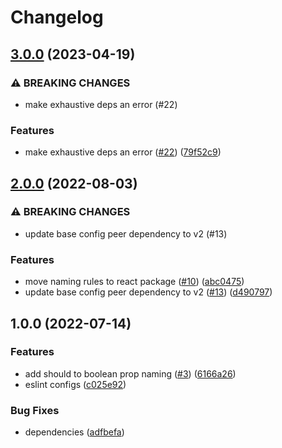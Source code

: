 # Changelog

## [3.0.0](https://github.com/PlaidypusDev/eslint-config/compare/eslint-config-react-v2.0.0...eslint-config-react-v3.0.0) (2023-04-19)


### ⚠ BREAKING CHANGES

* make exhaustive deps an error (#22)

### Features

* make exhaustive deps an error ([#22](https://github.com/PlaidypusDev/eslint-config/issues/22)) ([79f52c9](https://github.com/PlaidypusDev/eslint-config/commit/79f52c922a29a0c9d48bf53a83bbf2f5c03a3a99))

## [2.0.0](https://github.com/PlaidypusDev/eslint-config/compare/eslint-config-react-v1.0.0...eslint-config-react-v2.0.0) (2022-08-03)


### ⚠ BREAKING CHANGES

* update base config peer dependency to v2 (#13)

### Features

* move naming rules to react package ([#10](https://github.com/PlaidypusDev/eslint-config/issues/10)) ([abc0475](https://github.com/PlaidypusDev/eslint-config/commit/abc0475443b4e8cacc339bc743e91c4bb3a59dee))
* update base config peer dependency to v2 ([#13](https://github.com/PlaidypusDev/eslint-config/issues/13)) ([d490797](https://github.com/PlaidypusDev/eslint-config/commit/d490797a70f7c0c42aa68c929c0f828adcf2fd2e))

## 1.0.0 (2022-07-14)


### Features

* add should to boolean prop naming ([#3](https://github.com/PlaidypusDev/eslint-config/issues/3)) ([6166a26](https://github.com/PlaidypusDev/eslint-config/commit/6166a2618e194ced6f7d585025b073b8c425c0d9))
* eslint configs ([c025e92](https://github.com/PlaidypusDev/eslint-config/commit/c025e9258f3f4ef96e4447e9c36009077e772f0c))


### Bug Fixes

* dependencies ([adfbefa](https://github.com/PlaidypusDev/eslint-config/commit/adfbefa6d04714d047c31238c939ad06e3ce99f8))
